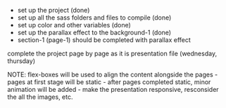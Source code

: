 - set up the project  (done) 
- set up all the sass folders and files to compile (done)
- set up color and other variables (done)
- set up the parallax effect to the background-1 (done)
- section-1 (page-1) should be completed with parallax effect

complete the project page by page as it is presentation file (wednesday, thursday)


NOTE: flex-boxes will be used to align the content alongside the pages 
        - pages at first stage will be static 
        - after pages completed static, minor animation will be added 
        - make the presentation responsive, resconsider the all the images, etc. 